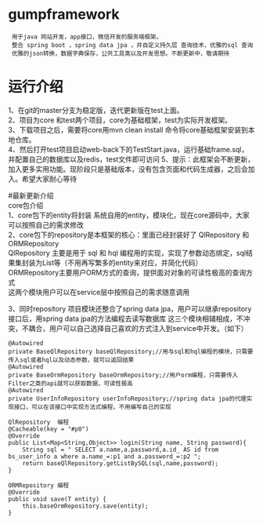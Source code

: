 # gumpframework
     用于java 网站开发，app接口，微信开发的服务端框架。  
     整合 spring boot ，spring data jpa ，并自定义持久层 查询技术，优雅的sql 查询 
     优雅的json转换，数据字典保存，公共工具类以及开发思想。不断更新中，敬请期待
# 运行介绍
1、在git的master分支为稳定版，迭代更新版在test上面。  
2、项目为core 和test两个项目，core为基础框架，test为实际开发框架。  
3、下载项目之后，需要将core用mvn clean install 命令将core基础框架安装到本地仓库。  
4、然后打开test项目启动web-back下的TestStart.java，运行基础frame.sql，并配置自己的数据库以及redis，test文件即可访问 
5、提示：此框架会不断更新，加入更多实用功能。现阶段只是基础版本，没有包含页面和代码生成器，之后会加入。希望大家耐心等待

#最新更新介绍  
  core包介绍  
  1、core包下的entity将封装 系统自用的entity，模块化，现在core源码中，大家可以按照自己的需求修改  
  2、core包下的repository是本框架的核心：里面已经封装好了 QlRepository 和 ORMRepository   
       QlRepository 主要是用于 sql 和 hql 编程用的实现，实现了参数动态绑定，sql结果集封装为List<map>等（不用再写繁多的entity来对应，并简化代码）  
       ORMRepository主要用户ORM方式的查询，提供面对对象的可读性极高的查询方式  
       这两个模块用户可以在service层中按照自己的需求随意调用  
    
  3、同时repository 项目模块还整合了spring data jpa，用户可以继承repository接口后，用spring data jpa的方法编程去读写数据库
   这三个模块相辅相成，不冲突，不耦合，用户可以自己选择自己喜欢的方式注入到service中开发。（如下）
    
    @Autowired
    private BaseQlRepository baseQlRepository;//用与sql和hql编程的模块，只需要传入sql或者hql以及动态参数，就可以返回结果
    @Autowired
    private BaseOrmRepository baseOrmRepository;//用户orm编程，只需要传入Filter之类的api就可以获取数据，可读性极高
    @Autowired
    private UserInfoRepository userInfoRepository;//spring data jpa的代理实现接口，可以在该接口中实现方法式编程，不用编写自己的实现
    
    QlRepository  编程
    @Cacheable(key = "#p0")
    @Override
    public List<Map<String,Object>> login(String name, String password){
        String sql = " SELECT a.name,a.password,a.id_ AS id from bs_user_info a where a.name_=:p1 and a.password_=:p2 ";
        return baseQlRepository.getListBySQL(sql,name,password);
    }
    
    ORMRepository 编程
    @Override
    public void save(T entity) {
        this.baseOrmRepository.save(entity);
    }

    
    
